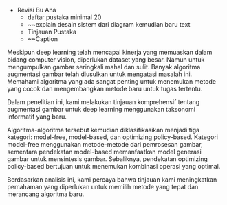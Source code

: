 - Revisi Bu Ana
	- daftar pustaka minimal 20
	- ~~explain desain sistem dari diagram kemudian baru text 
	- Tinjauan Pustaka 
	- ~~Caption


Meskipun deep learning telah mencapai kinerja yang memuaskan dalam bidang computer vision, diperlukan dataset yang besar. Namun untuk mengumpulkan gambar seringkali mahal dan sulit. Banyak algoritma augmentasi gambar telah diusulkan untuk mengatasi masalah ini. Memahami algoritma yang ada sangat penting untuk menemukan metode yang cocok dan mengembangkan metode baru untuk tugas tertentu. 

Dalam penelitian ini, kami melakukan tinjauan komprehensif tentang augmentasi gambar untuk deep learning menggunakan taksonomi informatif yang baru. 

Algoritma-algoritma tersebut kemudian diklasifikasikan menjadi tiga kategori: model-free, model-based, dan optimizing policy-based. Kategori model-free menggunakan metode-metode dari pemrosesan gambar, sementara pendekatan model-based memanfaatkan model generasi gambar untuk mensintesis gambar. Sebaliknya, pendekatan optimizing policy-based bertujuan untuk menemukan kombinasi operasi yang optimal. 

Berdasarkan analisis ini, kami percaya bahwa tinjauan kami meningkatkan pemahaman yang diperlukan untuk memilih metode yang tepat dan merancang algoritma baru.